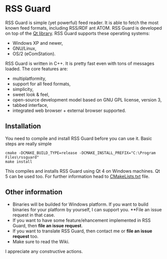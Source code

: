 RSS Guard
=========

RSS Guard is simple (yet powerful) feed reader. It is able to fetch the most known feed formats, including RSS/RDF ant ATOM. RSS Guard is developed on top of the [Qt library](http://qt-project.org/). RSS Guard supports these operating systems:
 * Windows XP and newer,
 * GNU/Linux,
 * OS/2 (eComStation).

RSS Guard is written in C++. It is pretty fast even with tons of messages loaded. The core features are:
 * multiplatformity,
 * support for all feed formats,
 * simplicity,
 * sweet look & feel,
 * open-source development model based on GNU GPL license, version 3,
 * tabbed interface,
 * integrated web browser + external browser supported.

Installation
------------
You need to compile and install RSS Guard before you can use it. Basic steps are really simple
```
cmake -DCMAKE_BUILD_TYPE=release -DCMAKE_INSTALL_PREFIX="C:\Program Files\rssguard"
make install
```
This compiles and installs RSS Guard using Qt 4 on Windows machines. Qt 5 can be used too. For further information head to [CMakeLists.txt](https://github.com/martinrotter/rssguard/blob/master/CMakeLists.txt) file.

Other information
-----------------
 * Binaries will be builded for Windows platform. If you want to build binaries for your platform by yourself, I can support you. **File an issue request in that case. 
 * If you want to have some feature/ehancement implemented in RSS Guard, then **file an issue request**.
 * If you want to translate RSS Guard, then contact me or **file an issue request** too.
 * Make sure to read the Wiki.


I appreciate any constructive actions.
